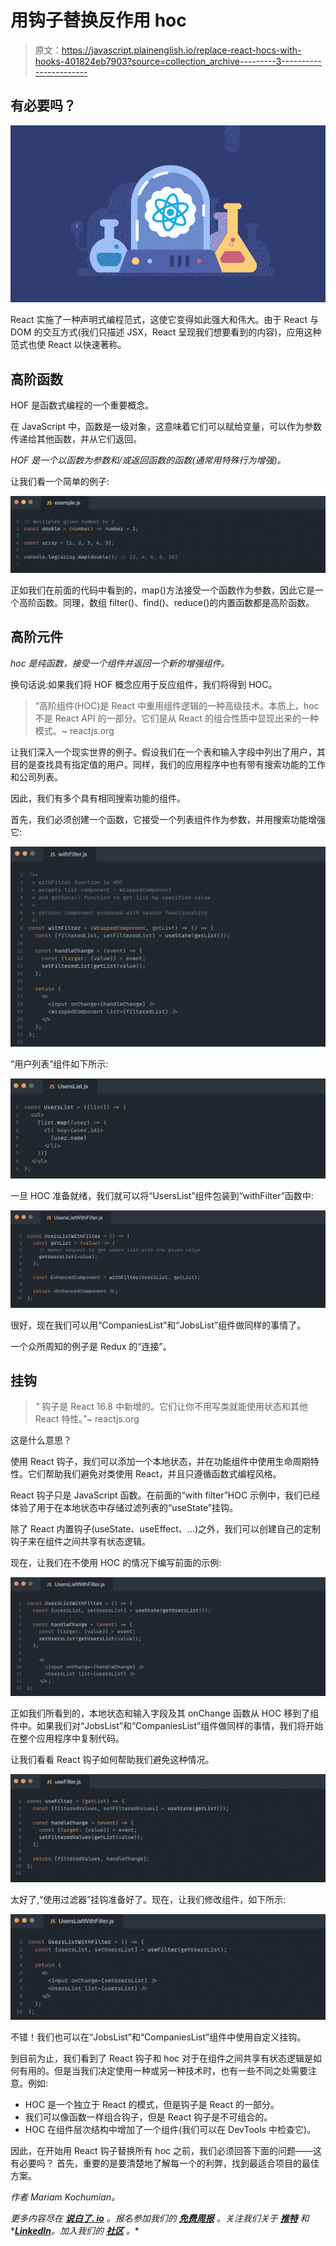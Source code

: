 # 用钩子替换反作用 hoc

> 原文：<https://javascript.plainenglish.io/replace-react-hocs-with-hooks-401824eb7903?source=collection_archive---------3----------------------->

## 有必要吗？

![](img/3d7331b549714c707418cfce60b75cbc.png)

React 实施了一种声明式编程范式，这使它变得如此强大和伟大。由于 React 与 DOM 的交互方式(我们只描述 JSX，React 呈现我们想要看到的内容)，应用这种范式也使 React 以快速著称。

## **高阶函数**

HOF 是函数式编程的一个重要概念。

在 JavaScript 中，函数是一级对象，这意味着它们可以赋给变量，可以作为参数传递给其他函数，并从它们返回。

*HOF 是一个以函数为参数和/或返回函数的函数(通常用特殊行为增强)。*

让我们看一个简单的例子:

![](img/48953641b5cc57c4a55f4d8758865e07.png)

正如我们在前面的代码中看到的，map()方法接受一个函数作为参数，因此它是一个高阶函数。同理，数组 filter()、find()、reduce()的内置函数都是高阶函数。

## **高阶元件**

*hoc 是纯函数，接受一个组件并返回一个新的增强组件。*

换句话说:如果我们将 HOF 概念应用于反应组件，我们将得到 HOC。

> “高阶组件(HOC)是 React 中重用组件逻辑的一种高级技术。本质上，hoc 不是 React API 的一部分。它们是从 React 的组合性质中显现出来的一种模式。~ reactjs.org

让我们深入一个现实世界的例子。假设我们在一个表和输入字段中列出了用户，其目的是查找具有指定值的用户。同样，我们的应用程序中也有带有搜索功能的工作和公司列表。

因此，我们有多个具有相同搜索功能的组件。

首先，我们必须创建一个函数，它接受一个列表组件作为参数，并用搜索功能增强它:

![](img/6f1f936419918911c36e746a8a16c26b.png)

“用户列表”组件如下所示:

![](img/d23dbd61715e30bf99a53258cf7e835f.png)

一旦 HOC 准备就绪，我们就可以将“UsersList”组件包装到“withFilter”函数中:

![](img/7fbf481948d134adb41acb954250d6d4.png)

很好，现在我们可以用“CompaniesList”和“JobsList”组件做同样的事情了。

一个众所周知的例子是 Redux 的“连接”。

## **挂钩**

> *"* 钩子是 React 16.8 中新增的。它们让你不用写类就能使用状态和其他 React 特性。”~ reactjs.org

这是什么意思？

使用 React 钩子，我们可以添加一个本地状态，并在功能组件中使用生命周期特性。它们帮助我们避免对类使用 React，并且只遵循函数式编程风格。

React 钩子只是 JavaScript 函数。在前面的“with filter”HOC 示例中，我们已经体验了用于在本地状态中存储过滤列表的“useState”挂钩。

除了 React 内置钩子(useState、useEffect、…)之外，我们可以创建自己的定制钩子来在组件之间共享有状态逻辑。

现在，让我们在不使用 HOC 的情况下编写前面的示例:

![](img/1cbff8b6a0b032ea850879d06485da54.png)

正如我们所看到的，本地状态和输入字段及其 onChange 函数从 HOC 移到了组件中。如果我们对“JobsList”和“CompaniesList”组件做同样的事情，我们将开始在整个应用程序中复制代码。

让我们看看 React 钩子如何帮助我们避免这种情况。

![](img/86671fba560a504d9ab3b481aaf2f4a7.png)

太好了,“使用过滤器”挂钩准备好了。现在，让我们修改组件，如下所示:

![](img/2626d689eabb0bc1a7016156c753dfd5.png)

不错！我们也可以在“JobsList”和“CompaniesList”组件中使用自定义挂钩。

到目前为止，我们看到了 React 钩子和 hoc 对于在组件之间共享有状态逻辑是如何有用的。但是当我们决定使用一种或另一种技术时，也有一些不同之处需要注意。例如:

*   HOC 是一个独立于 React 的模式，但是钩子是 React 的一部分。
*   我们可以像函数一样组合钩子，但是 React 钩子是不可组合的。
*   HOC 在组件层次结构中增加了一个组件(我们可以在 DevTools 中检查它)。

因此，在开始用 React 钩子替换所有 hoc 之前，我们必须回答下面的问题——这有必要吗？
首先，重要的是要清楚地了解每一个的利弊，找到最适合项目的最佳方案。

*作者 Mariam Kochumian。*

*更多内容尽在* [***说白了. io***](https://plainenglish.io/) *。报名参加我们的* [***免费周报***](http://newsletter.plainenglish.io/) *。关注我们关于* [***推特***](https://twitter.com/inPlainEngHQ) *和**[***LinkedIn***](https://www.linkedin.com/company/inplainenglish/)*。加入我们的* [***社区***](https://discord.gg/GtDtUAvyhW) *。**